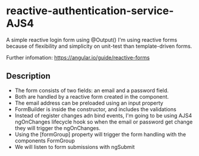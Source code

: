 # reactive-authentication-service-AJS4
A simple reactive login form using @Output()
I'm using reactive forms because of flexibility and simplicity on unit-test than template-driven forms.

Further infomation:
https://angular.io/guide/reactive-forms


## Description
- The form consists of two fields: an email and a password field. 
- Both are handled by a reactive form created in the component.
- The email address can be preloaded using an input property
- FormBuilder is inside the constructor, and includes the validations
- Instead of register changes adn bind events, I'm going to be using AJS4 ngOnChanges lifecycle hook so when the
email or password get change they will trigger the ngOnChanges.
- Using the [formGroup] property will trigger the form handling with the components FormGroup 
- We will listen to form submissions with ngSubmit




